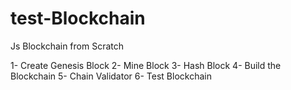 # test-Blockchain
Js Blockchain from Scratch

1- Create Genesis Block 
2- Mine Block
3- Hash Block 
4- Build the Blockchain 
5- Chain Validator 
6- Test Blockchain
